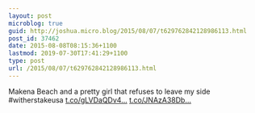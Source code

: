 ```yaml
---
layout: post
microblog: true
guid: http://joshua.micro.blog/2015/08/07/t629762842128986113.html
post_id: 37462
date: 2015-08-08T08:15:36+1100
lastmod: 2019-07-30T17:41:29+1100
type: post
url: /2015/08/07/t629762842128986113.html
---
```

Makena Beach and a pretty girl that refuses to leave my side #witherstakeusa [t.co/gLVDaQDv4...](http://t.co/gLVDaQDv4Y) [t.co/JNAzA38Db...](http://t.co/JNAzA38Dbf)

